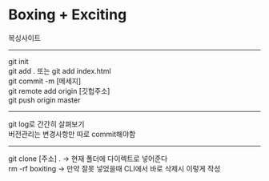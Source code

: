# Boxing + Exciting

복싱사이트

---

git init <br>
git add . 또는 git add index.html <br>
git commit -m [메세지] <br>
git remote add origin [깃헙주소] <br>
git push origin master <br>

---

git log로 간간히 살펴보기 <br>
버전관리는 변경사항만 따로 commit해야함 <br>

---

git clone [주소] . -> 현재 폴더에 다이렉트로 넣어준다 <br>
rm -rf boxiting -> 만약 잘못 넣었을때 CLI에서 바로 삭제시 이렇게 작성 <br>
